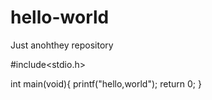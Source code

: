 # hello-world
Just anohthey repository

#include<stdio.h>

int main(void){
    printf("hello,world");
    return 0;
}

